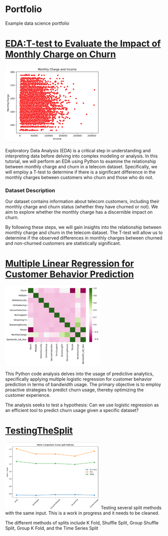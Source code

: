# Portfolio 
Example data science portfolio  
# [EDA:T-test to Evaluate the Impact of Monthly Charge on Churn](https://github.com/computerscienceiscool/EDA)
<!--![Graph of Montly Charge vs Monthly Income](MonthlyChargeIncome.jpg) -->
<img src="MonthlyChargeIncome.jpg" alt="Alternate Text" width="300"/>

Exploratory Data Analysis (EDA) is a critical step in understanding and interpreting data before delving into complex modeling or analysis. In this tutorial, we will perform an EDA using Python to examine the relationship between monthly charge and churn in a telecom dataset. Specifically, we will employ a T-test to determine if there is a significant difference in the monthly charges between customers who churn and those who do not.  

### Dataset Description
Our dataset contains information about telecom customers, including their monthly charge and churn status (whether they have churned or not). We aim to explore whether the monthly charge has a discernible impact on churn.
 
By following these steps, we will gain insights into the relationship between monthly charge and churn in the telecom dataset. The T-test will allow us to determine if the observed differences in monthly charges between churned and non-churned customers are statistically significant.
 


# [Multiple Linear Regression for Customer Behavior Prediction](https://github.com/computerscienceiscool/Portfolio)
<!--![Graph of Montly Charge vs Monthly Income](MonthlyChargeIncome.jpg) --> 
<img src="MLR.jpg" alt="Alternate Text" width="300"/>



This Python code analysis delves into the usage of predictive analytics, specifically applying multiple logistic regression for customer behavior prediction in terms of bandwidth usage. The primary objective is to employ proactive strategies to predict churn usage, thereby optimizing the customer experience.


The analysis seeks to test a hypothesis: Can we use logistic regression as an efficient tool to predict churn usage given a specific dataset?


# [TestingTheSplit](https://github.com/computerscienceiscool/TestingTheSplit)
<!--![Testing the Split](Split.jpg) -->
<img src="Split.jpg" alt="Alternate Text" width="300"/>
Testing several split methods with the same input.  This is a work in progress and it needs to be cleaned.

The different methods of splits include K Fold, Shuffle Split, Group Shuffle Split, Group K Fold, and the Time Series Split
